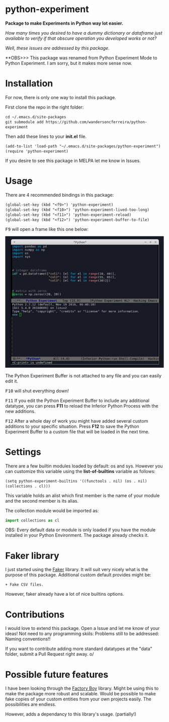 # python-experiment

**Package to make Experiments in Python way lot easier.**


*How many times you desired to have a dummy dictionary or dataframe just available to verify if that obscure operation you developed works or not?*

*Well, these issues are addressed by this package.*


**OBS>>> This package was renamed from Python Experiment Mode to Python Experiment. I am sorry, but it makes more sense now.


# Installation
For now, there is only one way to install this package. 

First clone the repo in the right folder:

``` shell
cd ~/.emacs.d/site-packages
git submodule add https://github.com/wandersoncferreira/python-experiment
```

Then add these lines to your **init.el** file.


``` emacs-lisp
(add-to-list 'load-path "~/.emacs.d/site-packages/python-experiment")
(require 'python-experiment)
```

If you desire to see this package in MELPA let me know in Issues.



# Usage

There are 4 recommended bindings in this package:

``` emacs-lisp
(global-set-key (kbd "<f9>") 'python-experiment)
(global-set-key (kbd "<f10>") 'python-experiment-lived-too-long)
(global-set-key (kbd "<f11>") 'python-experiment-reload)
(global-set-key (kbd "<f12>") 'python-experiment-buffer-to-file)
```


<kbd>F9</kbd> will open a frame like this one below:

![Example of the Frame that will be opened.](images/example-frame.png)


The Python Experiment Buffer is not attached to any file and you can easily edit it.


<kbd>F10</kbd> will shut everything down!



<kbd>F11</kbd> If you edit the Python Experiment Buffer to include any additional datatype, you can press **F11** to reload the Inferior Python Process with the new additions.



<kbd>F12</kbd> After a whole day of work you might have added several custom additions to your specific situation. Press **F12** to save the Python Experiment Buffer to a custom file that will be loaded in the next time.


# Settings

There are a few builtin modules loaded by default: os and sys.
However you can customize this variable using the **list-of-builtins** variable as follows:


```eshell
(setq python-experiment-builtins '((functools . nil) (os . nil) (collections . cl)))
```

This variable holds an alist which first member is the name of your module and the second member is its alias.

The collection module would be imported as:

``` python
import collections as cl
```


OBS: Every default data or module is only loaded if you have the module installed in your Python Environment. The package already checks it.


# Faker library

I just started using the [Faker](https://github.com/joke2k/faker) library. It will suit very nicely what is the purpose of this package. Additional custom default provides might be:

	+ Fake CSV files.
	
However, faker already have a lot of nice builtins options.


# Contributions

I would love to extend this package. Open a Issue and let me know of your ideas!
Not need to any programming skiils: Problems still to be addressed: Naming conventions!!



If you want to contribute adding more standard datatypes at the "data" folder, submit a Pull Request right away. o/



# Possible future features

I have been looking through the [Factory Boy](https://factoryboy.readthedocs.io/en/latest/) library. Might be using this to make the package more robust and scalable. Would be possible to make fake copies of your custom entities from your own projects easily. The possibilities are endless. 


However, adds a dependancy to this library's usage. (partially!)
